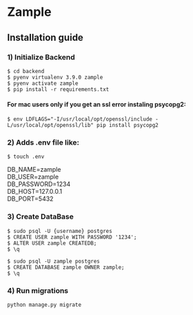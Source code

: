 # Zample

## Installation guide

### 1) Initialize Backend
`$ cd backend`<br>
`$ pyenv virtualenv 3.9.0 zample`<br>
`$ pyenv activate zample`<br>
`$ pip install -r requirements.txt`<br>

#### For mac users only if you get an ssl error instaling psycopg2:
`$ env LDFLAGS="-I/usr/local/opt/openssl/include -L/usr/local/opt/openssl/lib" pip install psycopg2`


### 2) Adds .env file like:
`$ touch .env`

DB_NAME=zample<br>
DB_USER=zample<br>
DB_PASSWORD=1234<br>
DB_HOST=127.0.0.1<br>
DB_PORT=5432<br>


### 3) Create DataBase

`$ sudo psql -U {username} postgres`<br>
`$ CREATE USER zample WITH PASSWORD '1234';`<br>
`$ ALTER USER zample CREATEDB;`<br>
`$ \q`<br>

`$ sudo psql -U zample postgres`<br>
`$ CREATE DATABASE zample OWNER zample;`<br>
`$ \q`<br>


### 4) Run migrations

`python manage.py migrate`<br>
